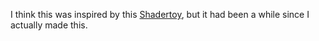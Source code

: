 I think this was inspired by this [Shadertoy](https://www.shadertoy.com/view/Xd2GR3), but it had been a while since I actually made this.
